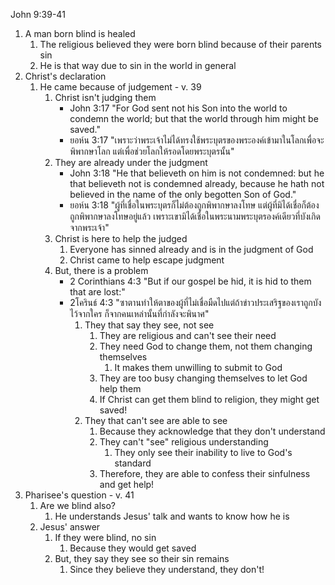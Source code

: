 John 9:39-41

1. A man born blind is healed
    1. The religious believed they were born blind because of their parents sin
    2. He is that way due to sin in the world in general
2. Christ's declaration
    1. He came because of judgement - v. 39
        1. Christ isn't judging them
            - John 3:17 "For God sent not his Son into the world to condemn the world; but that the world through him might be saved."
            - ยอห์น 3:17 "เพราะว่าพระเจ้าไม่ได้ทรงใช้พระบุตรของพระองค์เข้ามาในโลกเพื่อจะพิพากษาโลก แต่เพื่อช่วยโลกให้รอดโดยพระบุตรนั้น"
        2. They are already under the judgment
            - John 3:18 "He that believeth on him is not condemned: but he that believeth not is condemned already, because he hath not believed in the name of the only begotten Son of God."
            - ยอห์น 3:18 "ผู้ที่เชื่อในพระบุตรก็ไม่ต้องถูกพิพากษาลงโทษ แต่ผู้ที่มิได้เชื่อก็ต้องถูกพิพากษาลงโทษอยู่แล้ว เพราะเขามิได้เชื่อในพระนามพระบุตรองค์เดียวที่บังเกิดจากพระเจ้า"
        3. Christ is here to help the judged
            1. Everyone has sinned already and is in the judgment of God
            2. Christ came to help escape judgment
        4. But, there is a problem
            - 2 Corinthians 4:3 "But if our gospel be hid, it is hid to them that are lost:"
            - 2โครินธ์ 4:3 "ซาตานทำให้ตาของผู้ที่ไม่เชื่อมืดไปแต่ถ้าข่าวประเสริฐของเราถูกบังไว้จากใคร ก็จากคนเหล่านั้นที่กำลังจะพินาศ"
                1. They that say they see, not see
                    1. They are religious and can't see their need
                    2. They need God to change them, not them changing themselves
                        1. It makes them unwilling to submit to God
                    3. They are too busy changing themselves to let God help them
                    4. If Christ can get them blind to religion, they might get saved!
                2. They that can't see are able to see
                    1. Because they acknowledge that they don't understand
                    2. They can't "see" religious understanding
                        1. They only see their inability to live to God's standard
                    3. Therefore, they are able to confess their sinfulness and get help!
3. Pharisee's question - v. 41
    1. Are we blind also?
        1. He understands Jesus' talk and wants to know how he is
    2. Jesus' answer
        1. If they were blind, no sin
            1. Because they would get saved
        2. But, they say they see so their sin remains
            1. Since they believe they understand, they don't!